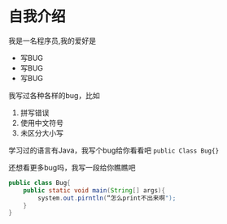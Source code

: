 # 自我介绍

我是一名程序员,我的爱好是
* 写BUG
* 写BUG
* 写BUG

我写过各种各样的bug，比如
1. 拼写错误
2. 使用中文符号
3. 未区分大小写

学习过的语言有Java，我写个bug给你看看吧
`public Class Bug{}`

还想看更多bug吗，我写一段给你瞧瞧吧
``` java
public class Bug{
    public static void main(String[] args){
        system.out.pirntln(“怎么print不出来啊");
    }
}
```

